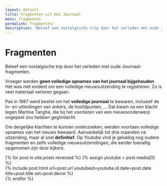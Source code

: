 ```yaml
---
layout: default
title: Fragmenten uit Het Journaal
menu: fragmenten
permalink: fragmenten/
description: "Beleef een nostalgische trip door het verleden met oude Journaal-fragmenten."
---
```


<div class="container-fluid">

<h1 class="pagetitle">Fragmenten</h1>

<p class="lead">Beleef een nostalgische trip door het verleden met oude Journaal-fragmenten.</p>

<div class="text">

<p>Vroeger werden <strong>geen volledige opnames van het journaal bijgehouden</strong>. Het was niet evident om een volledige nieuwsuitzending te registreren. Zo is veel materiaal verloren gegaan.</p>

<p>Pas in 1987 werd beslist om het <strong>volledige journaal</strong> te bewaren, inclusief de in- en uitleidingen van ankers, de hoofdpunten, ... Dat kwam na een klacht tegen Martine Tanghe, die bij het voorlezen van een nieuwsonderwerp ongepast zou hebben geglimlacht.</p>

<P>Om dergelijke klachten te kunnen onderzoeken, werden voortaan volledige opnames van het nieuws bewaard. Aanvankelijk tot drie maanden na uitzending, maar al snel <strong>definitief</strong>. Op Youtube vind je gelukkig nog oudere fragmenten en zelfs volledige nieuwsuitzendingen, die eerder toevallig opgenomen zijn door kijkers.</p>

</div>

<div class="row">
  {% for post in site.posts reversed %}
    {% assign youtube = post.media[0] %}
    <div class="col-sm-4 col-lg-3">
      {% include post.html url=post.url youtubeid=youtube.id date=post.date title=post.title set=post.decor %}
    </div>
  {% endfor %}
</div>

</div>
